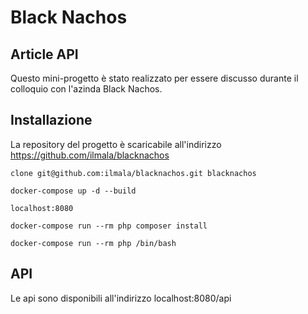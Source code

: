# Black Nachos

## Article API

Questo mini-progetto è stato realizzato per essere discusso durante il colloquio con l'azinda Black Nachos.

## Installazione
La repository del progetto è scaricabile all'indirizzo https://github.com/ilmala/blacknachos


```shell
clone git@github.com:ilmala/blacknachos.git blacknachos

docker-compose up -d --build

localhost:8080

docker-compose run --rm php composer install

docker-compose run --rm php /bin/bash
```

## API
Le api sono disponibili all'indirizzo localhost:8080/api